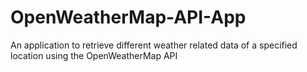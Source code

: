 # OpenWeatherMap-API-App
An application to retrieve different weather related data of a specified location using the OpenWeatherMap API
